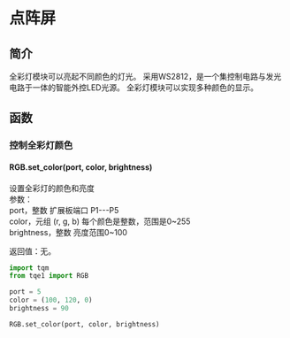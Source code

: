 # 点阵屏

## 简介

全彩灯模块可以亮起不同颜色的灯光。
采用WS2812，是一个集控制电路与发光电路于一体的智能外控LED光源。
全彩灯模块可以实现多种颜色的显示。

## 函数

### 控制全彩灯颜色

#### RGB.set_color(port, color, brightness)

设置全彩灯的颜色和亮度</br>
参数：
</br>port，整数 扩展板端口 P1---P5
</br>color，元组 (r, g, b) 每个颜色是整数，范围是0~255
</br>brightness，整数 亮度范围0~100

返回值：无。

```py
import tqm
from tqe1 import RGB

port = 5
color = (100, 120, 0)
brightness = 90

RGB.set_color(port, color, brightness)

```
